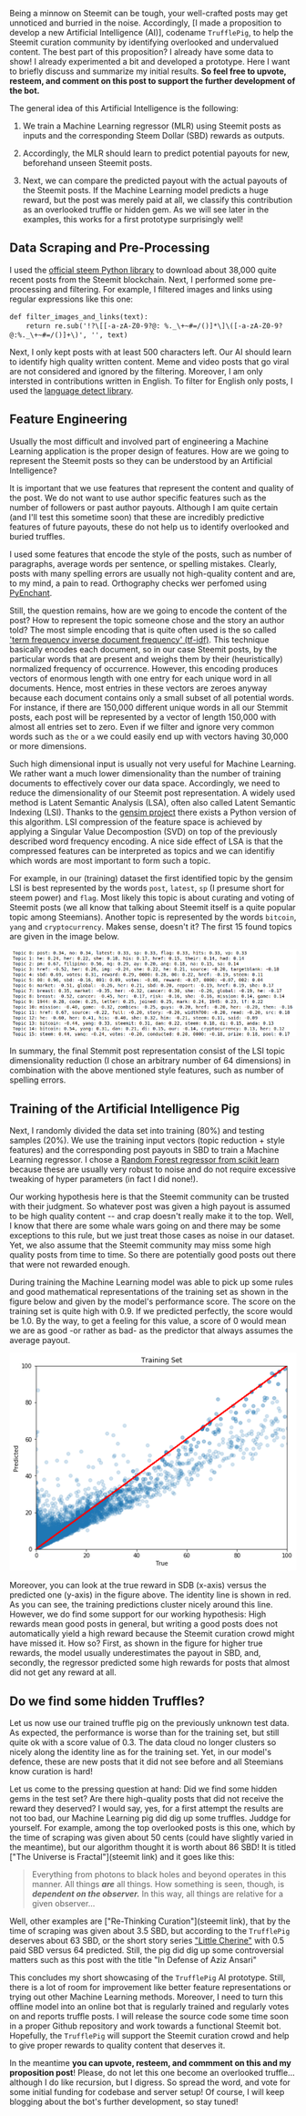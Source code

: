 Being a minnow on Steemit can be tough, your well-crafted posts may get unnoticed and burried in the noise. Accordingly, [I made a proposition to develop a new Artificial Intelligence (AI)], codename `TrufflePig`, to help the Steemit curation community by identifying overlooked and undervalued content. The best part of this proposition? I already have some data to show! I already experimented a bit and developed a prototype. Here I want to briefly discuss and summarize my initial results. **So feel free to upvote, resteem, and comment on this post to support the further development of the bot.**

The general idea of this Artificial Intelligence is the following:

1. We train a Machine Learning regressor (MLR) using Steemit posts as inputs and the corresponding Steem Dollar (SBD) rewards as outputs.

2. Accordingly, the MLR should learn to predict potential payouts for new, beforehand unseen Steemit posts.

3. Next, we can compare the predicted payout with the actual payouts of the Steemit posts. If the Machine Learning model predicts a huge reward, but the post was merely paid at all, we classify this contribution as an overlooked truffle or hidden gem. As we will see later in the examples, this works for a first prototype surprisingly well!


## Data Scraping and Pre-Processing

I used the [official steem Python library](http://steem.readthedocs.io/en/latest/) to download about 38,000 quite recent posts from the Steemit blockchain. Next, I performed some pre-processing and filtering. For example, I filtered images and links using regular expressions like this one:

```
def filter_images_and_links(text):
    return re.sub('!?\[[-a-zA-Z0-9?@: %._\+~#=/()]*\]\([-a-zA-Z0-9?@:%._\+~#=/()]+\)', '', text)
```

Next, I only kept posts with at least 500 characters left. Our AI should learn to identify high quality written content. Meme and video posts that go viral are not considered and ignored by the filtering. Moreover, I am only intersted in contributions written in English. To filter for English only posts, I used the [language detect library](https://pypi.python.org/pypi/langdetect?).

## Feature Engineering

Usually the most difficult and involved part of engineering a Machine Learning application is the proper design of features. How are we going to represent the Steemit posts so they can be understood by an Artificial Intelligence?

It is important that we use features that represent the content and quality of the post. We do not want to use author specific features such as the number of followers or past author payouts. Although I am quite certain (and I'll test this sometime soon) that these are incredibly predictive features of future payouts, these do not help us to identify overlooked and buried truffles.

I used some features that encode the style of the posts, such as number of paragraphs, average words per sentence, or spelling mistakes. Clearly, posts with many spelling errors are usually not high-quality content and are, to my mind, a pain to read. Orthography checks wer perfomed using [PyEnchant](http://pythonhosted.org/pyenchant/).

Still, the question remains, how are we going to encode the content of the post? How to represent the topic someone chose and the story an author told? The most simple encoding that is quite often used is the so called ['term frequency inverse document frequency' (tf-idf)](https://en.wikipedia.org/wiki/Tf%E2%80%93idf). This technique basically encodes each document, so in our case Steemit posts, by the particular words that are present and weighs them by their (heuristically) normalized frequency of occurrence. However, this encoding produces vectors of enormous length with one entry for each unique word in all documents. Hence, most entries in these vectors are zeroes anyway because each document contains only a small subset of all potential words. For instance, if there are 150,000 different unique words in all our Stemmit posts, each post will be represented by a vector of length 150,000 with almost all entries set to zero. Even if we filter and ignore very common words such as `the` or `a` we could easily end up with vectors having 30,000 or more dimensions.

Such high dimensional input is usually not very useful for Machine Learning. We rather want a much lower dimensionality than the number of training documents to effectively cover our data space. Accordingly, we need to reduce the dimensionality of our Steemit post representation. A widely used method is Latent Semantic Analysis (LSA), often also called Latent Semantic Indexing (LSI). Thanks to the [gensim project](https://radimrehurek.com/gensim/) there exists a Python version of this algorithm. LSI compression of the feature space is achieved by applying a Singular Value Decompostion (SVD) on top of the previously described word frequency encoding. A nice side effect of LSA is that the compressed features can be interpreted as topics and we can identifiy which words are most important to form such a topic.

For example, in our (training) dataset the first identified topic by the gensim LSI is best represented by the words `post`, `latest`, `sp` (I presume short for steem power) and `flag`. Most likely this topic is about curating and voting of Steemit posts (we all know that talking about Steemit itself is a quite popular topic among Steemians). Another topic is represented by the words `bitcoin`, `yang` and `cryptocurrency`. Makes sense, doesn't it? The first 15 found topics are given in the image below.

![topics](https://raw.githubusercontent.com/SmokinCaterpillar/blog/master/2018_02_04_truffle_pig/topics.png)

In summary, the final Stemmit post representation consist of the LSI topic dimensionality reduction (I chose an arbitrary number of 64 dimensions) in combination with the above mentioned style features, such as number of spelling errors.

## Training of the Artificial Intelligence Pig

Next, I randomly divided the data set into training (80%) and testing samples (20%). We use the training input vectors (topic reduction + style features) and the corresponding post payouts in SBD to train a Machine Learning regressor. I chose a [Random Forest regressor from scikit learn](http://scikit-learn.org/stable/modules/generated/sklearn.ensemble.RandomForestRegressor.html) because these are usually very robust to noise and do not require excessive tweaking of hyper parameters (in fact I did none!).

Our working hypothesis here is that the Steemit community can be trusted with their judgment. So whatever post was given a high payout is assumed to be high quality content -- and crap doesn't really make it to the top. Well, I know that there are some whale wars going on and there may be some exceptions to this rule, but we just treat those cases as noise in our dataset. Yet, we also assume that the Steemit community may miss some high quality posts from time to time. So there are potentially good posts out there that were not rewarded enough.

During training the Machine Learning model was able to pick up some rules and good mathematical representations of the training set as shown in the figure below and given by the model's performance score. The score on the training set is quite high with 0.9. If we predicted perfectly, the score would be 1.0. By the way, to get a feeling for this value, a score of 0 would mean we are as good -or rather as bad- as the predictor that always assumes the average payout.

![training](https://raw.githubusercontent.com/SmokinCaterpillar/blog/master/2018_02_04_truffle_pig/training.png)

Moreover, you can look at the true reward in SDB (x-axis) versus the predicted one (y-axis) in the figure above. The identity line is shown in red. As you can see, the training predictions cluster nicely around this line. However, we do find some support for our working hypothesis: High rewards mean good posts in general, but writing a good posts does not automatically yield a high reward because the Steemit curation crowd might have missed it. How so? First, as shown in the figure for higher true rewards, the model usually underestimates the payout in SBD, and, secondly, the regressor predicted some high rewards for posts that almost did not get any reward at all.

## Do we find some hidden Truffles?

Let us now use our trained truffle pig on the previously unknown test data. As expected, the performance is worse than for the training set, but still quite ok with a score value of 0.3. The data cloud no longer clusters so nicely along the identity line as for the training set. Yet, in our model's defence, these are new posts that it did not see before and all Steemians know curation is hard!

Let us come to the pressing question at hand: Did we find some hidden gems in the test set? Are there high-quality posts that did not receive the reward they deserved? I would say, yes, for a first attempt the results are not too bad, our Machine Learning pig did dig up some truffles. Juddge for yourself. For example, among the top overlooked posts is this one, which by the time of scraping was given about 50 cents (could have slightly varied in the meantime), but our algorithm thought it is worth about 86 SBD! It is titled ["The Universe is Fractal"](steemit link) and it goes like this:

> Everything from photons to black holes and beyond operates in this manner.  All things ***are*** all things.  How something is seen, though, is ***dependent on the observer.***  In this way, all things are relative for a given observer...

Well, other examples are ["Re-Thinking Curation"](steemit link), that by the time of scraping was given about 3.5 SBD, but according to the `TrufflePig` deserves about 63 SBD, or the short story series ["Little Cherine"](link) with 0.5 paid SBD versus 64 predicted. Still, the pig did dig up some controversial matters such as this post with the title "In Defense of Aziz Ansari"

This concludes my short showcasing of the `TrufflePig` AI prototype. Still, there is a lot of room for improvement like better feature representations or trying out other Machine Learning methods. Moreover, I need to turn this offline model into an online bot that is regularly trained and regularly votes on and reports truffle posts. I will release the source code some time soon in a proper Github repository and work towards a functional Steemit bot. Hopefully, the `TrufflePig` will support the Steemit curation crowd and help to give proper rewards to quality content that deserves it.

In the meantime **you can upvote, resteem, and commment on this and my proposition post**! Please, do not let this one become an overlooked truffle... although I do like recursion, but I digress. So spread the word, and vote for some initial funding for codebase and server setup! Of course, I will keep blogging about the bot's further development, so stay tuned!